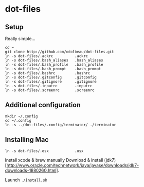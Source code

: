 # dot-files

## Setup

Really simple...

    cd ~
    git clone http://github.com/odolbeau/dot-files.git
    ln -s dot-files/.ackrc          .ackrc
    ln -s dot-files/.bash_aliases   .bash_aliases
    ln -s dot-files/.bash_profile   .bash_profile
    ln -s dot-files/.bash_prompt    .bash_prompt
    ln -s dot-files/.bashrc         .bashrc
    ln -s dot-files/.gitconfig      .gitconfig
    ln -s dot-files/.gitignore      .gitignore
    ln -s dot-files/.inputrc        .inputrc
    ln -s dot-files/.screenrc       .screenrc

## Additional configuration

    mkdir ~/.config
    cd ~/.config
    ln -s ../dot-files/.config/terminator/ ./terminator

## Installing Mac

    ln -s dot-files/.osx            .osx

Install xcode & brew manually
Download & install (jdk7)[http://www.oracle.com/technetwork/java/javase/downloads/jdk7-downloads-1880260.html].

Launch `./install.sh`
